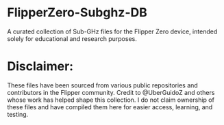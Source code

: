 # FlipperZero-Subghz-DB
A curated collection of Sub-GHz files for the Flipper Zero device, intended solely for educational and research purposes.

# Disclaimer:
These files have been sourced from various public repositories and contributors in the Flipper community. Credit to @UberGuidoZ and others whose work has helped shape this collection. I do not claim ownership of these files and have compiled them here for easier access, learning, and testing.
